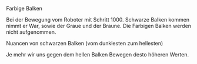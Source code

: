 Farbige Balken

Bei der Bewegung vom Roboter mit Schritt 1000.
Schwarze Balken kommen nimmt er War, sowie der Graue und der Braune.
Die Farbigen Balken werden nicht aufgenommen.


Nuancen von schwarzen Balken (vom dunklesten zum hellesten)

Je mehr wir uns gegen dem hellen Balken Bewegen desto höheren Werten.